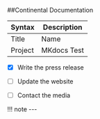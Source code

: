 ##Continental Documentation


| Syntax | Description |
| ----------- | ----------- |
| Title | Name |
| Project | MKdocs Test |


- [x] Write the press release
- [ ] Update the website
- [ ] Contact the media


!!! note
    ---
